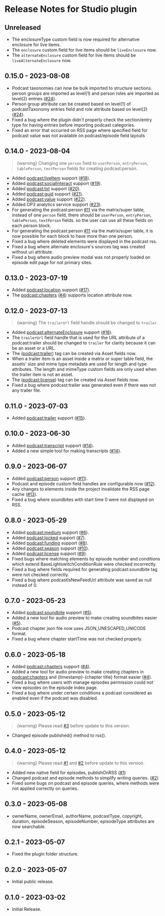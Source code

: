 # Release Notes for Studio plugin

## Unreleased

- The enclosureType custom field is now required for alternative enclosure for live items.
- The `enclosure` custom field for live items should be `liveEnclosure` now.
- The `alternateEnclosure` custom field for live items should be `liveAlternateEnclosure` now.

## 0.15.0 - 2023-08-08

- Podcast taxonomies can now be bulk imported to structure sections. person groups are imported as level(1) and person roles are imported as level(2) entries ([#24](https://github.com/vnali/craft-studio/discussions/24)).
- Person group attribute can be created based on level(1) of podcastTaxonomy entries field and role attribute based on level(2) ([#24](https://github.com/vnali/craft-studio/discussions/24)).
- Fixed a bug where the plugin didn't properly check the section/entry type for having entries before importing podcast categories.
- Fixed an error that occurred on RSS page where specified field for podcast value was not available on podcast/episode field layouts

## 0.14.0 - 2023-08-04

> {warning} Changing one `person` field to `userPerson`, `entryPerson`, `tablePerson`, `textPerson` fields for creating podcast:person.

- Added <podcast:liveItem> support ([#18](https://github.com/vnali/craft-studio/discussions/18)).
- Added <podcast:socialInteract> support ([#19](https://github.com/vnali/craft-studio/discussions/19)).
- Added <podcast:txt> support ([#20](https://github.com/vnali/craft-studio/discussions/20)).
- Added <podcast:guid> support ([#21](https://github.com/vnali/craft-studio/discussions/21)).
- Added <podcast:value> support ([#22](https://github.com/vnali/craft-studio/discussions/22)).
- Added OP3 analytics service support ([#23](https://github.com/vnali/craft-studio/discussions/23)).
- For generating the podcast:person [#11](https://github.com/vnali/craft-studio/discussions/11) via the matrix/super table, instead of one `person` field, there should be `userPerson`, `entryPerson`, `tablePerson`, `textPerson` fields. so the user can use all these fields on each person block.
- For generating the podcast:person [#11](https://github.com/vnali/craft-studio/discussions/11) via the matrix/super table, it is now possible for each block to have more than one person.
- Fixed a bug where deleted elements were displayed in the podcast rss.
- Fixed a bug where alternate enclosure's sources tag was created without uri attribute.
- Fixed a bug where audio preview modal was not properly loaded on episode edit page for not primary sites.

## 0.13.0 - 2023-07-19

- Added <podcast:location> support ([#17](https://github.com/vnali/craft-studio/discussions/17)).
- The <podcast:chapters> ([#4](https://github.com/vnali/craft-studio/discussions/4)) supports location attribute now.

## 0.12.0 - 2023-07-13

> {warning} The `trailerUrl` field handle should be changed to `trailer`.

- Added <podcast:alternateEnclosure> support ([#16](https://github.com/vnali/craft-studio/discussions/16)).
- The `trailerUrl` field handle that is used for the URL attribute of a podcast:trailer should be changed to `trailer` for clarity because it can be an asset or a URL.
- The ([podcast:trailer](https://github.com/vnali/craft-studio/discussions/15)) tag can be created via Asset fields now.
- When a trailer item is an asset inside a matrix or super table field, the assets' size and mime type metadata are used for length and type attributes. The length and mimeType custom fields are only used when the trailer item is not an asset.
- The ([podcast:license](https://github.com/vnali/craft-studio/discussions/9)) tag can be created via Asset fields now.
- Fixed a bug where podcast:trailer was generated even if there was not any trailer file.

## 0.11.0 - 2023-07-03

- Added <podcast:trailer> support ([#15](https://github.com/vnali/craft-studio/discussions/15)).

## 0.10.0 - 2023-06-30

- Added <podcast:transcript> support ([#14](https://github.com/vnali/craft-studio/discussions/14)).
- Added a new simple tool for making transcripts ([#14](https://github.com/vnali/craft-studio/discussions/14)).

## 0.9.0 - 2023-06-07

- Added <podcast:person> support ([#11](https://github.com/vnali/craft-studio/discussions/11)).
- Podcast and episode custom field handles are configurable now ([#12](https://github.com/vnali/craft-studio/discussions/12)).
- Any changes to elements inside the project invalidate the RSS page cache ([#13](https://github.com/vnali/craft-studio/discussions/13)).
- Fixed a bug where soundbites with start time 0 were not displayed on RSS. 

## 0.8.0 - 2023-05-29

- Added <podcast:medium> support ([#6](https://github.com/vnali/craft-studio/discussions/6)).
- Added <podcast:locked> support ([#7](https://github.com/vnali/craft-studio/discussions/7)).
- Added <podcast:funding> support ([#8](https://github.com/vnali/craft-studio/discussions/8)).
- Added <podcast:season> support ([#10](https://github.com/vnali/craft-studio/discussions/10)).
- Added <podcast:license> support ([#9](https://github.com/vnali/craft-studio/discussions/9)).
- Fixed bugs where matching elements by episode number and conditions which extend BaseLightswitchConditionRule were checked incorrectly.
- Fixed a bug where fields required for generating podcast:soundbite tag were not checked correctly.
- Fixed a bug where podcastIsNewFeedUrl attribute was saved as null instead of 0.

## 0.7.0 - 2023-05-23

- Added <podcast:soundbite> support ([#5](https://github.com/vnali/craft-studio/discussions/5)).
- Added a new tool for audio preview to make creating soundbites easier ([#5](https://github.com/vnali/craft-studio/discussions/5)).
- Podcast chapter json file now uses JSON_UNESCAPED_UNICODE format.
- Fixed a bug where chapter startTime was not checked properly.

## 0.6.0 - 2023-05-18

- Added <podcast:chapters> support ([#4](https://github.com/vnali/craft-studio/discussions/4)).
- Added a new tool for audio preview to make creating chapters in <podcast:chapters> and {timestamp}-{chapter title} format easier ([#4](https://github.com/vnali/craft-studio/discussions/4)).
- Fixed a bug where users with manage episodes permission could not view episodes on the episode index page.
- Fixed a bug where under certain conditions a podcast considered as enabled even if the podcast was disabled.

## 0.5.0 - 2023-05-12

> {warning} Please read [#3](https://github.com/vnali/craft-studio/discussions/3) before update to this version.

- Changed episode published() method to rss().

## 0.4.0 - 2023-05-12

> {warning} Please read [#1](https://github.com/vnali/craft-studio/discussions/1) and [#2](https://github.com/vnali/craft-studio/discussions/2) before update to this version.

- Added new native field for episodes, publishOnRSS ([#1](https://github.com/vnali/craft-studio/discussions/1))
- Changed podcast and episode methods to simplify writing queries. ([#2](https://github.com/vnali/craft-studio/discussions/2))
- Fixed some bugs on podcast and episode queries, where methods were not applied correctly on queries.

## 0.3.0 - 2023-05-08

- ownerName, ownerEmail, authorName, podcastType, copyright, duration, episodeSeason, episodeNumber, episodeType attributes are now searchable.

## 0.2.1 - 2023-05-07

- Fixed the plugin folder structure.

## 0.2.0 - 2023-05-07

- Initial public release.

## 0.1.0 - 2023-03-02

- Initial Release.